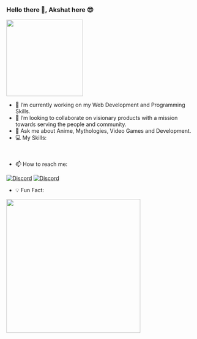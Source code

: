 ### Hello there 👋, Akshat here :sunglasses:

 <img alt="" src="https://media.giphy.com/media/Y4ak9Ki2GZCbJxAnJD/giphy.gif" height="200"/>  

- 🔭 I’m currently working on my Web Development and Programming Skills.
- 👯 I’m looking to collaborate on visionary products with a mission towards serving the people and community.
- 💬 Ask me about Anime, Mythologies, Video Games and Development.
- :computer: My Skills:

<img alt="" src="https://img.shields.io/badge/C%2B%2B-00599C?style=for-the-badge&logo=c%2B%2B&logoColor=white"/> <img alt="" src="https://img.shields.io/badge/Java-ED8B00?style=for-the-badge&logo=java&logoColor=white"/> <img alt="" src="https://img.shields.io/badge/Python-FFD43B?style=for-the-badge&logo=python&logoColor=darkgreen"/> <img alt="" src="https://img.shields.io/badge/SQL-FFD43B?style=for-the-badge&logo=sql&logoColor=darkgreen"/> <img alt="" src="https://img.shields.io/badge/HTML5-E34F26?style=for-the-badge&logo=html5&logoColor=white"/> <img alt="" src="https://img.shields.io/badge/CSS3-1572B6?style=for-the-badge&logo=css3&logoColor=white"/> <img alt="" src="https://img.shields.io/badge/tailwind-1572B6?style=for-the-badge&logo=tailwind3&logoColor=white"/> <img alt="" src="https://img.shields.io/badge/Sass-1572B6?style=for-the-badge&logo=sass3&logoColor=white"/> <img alt="" src="https://img.shields.io/badge/Bootstrap-E34F26?style=for-the-badge&logo=html5&logoColor=white"/> <img alt="" src="https://img.shields.io/badge/JavaScript-323330?style=for-the-badge&logo=javascript&logoColor=F7DF1E"/>  <img alt="" src="https://img.shields.io/badge/typescript-323330?style=for-the-badge&logo=typescript&logoColor=F7DF1E"/> <img alt="" src="https://img.shields.io/badge/MongoDB-4EA94B?style=for-the-badge&logo=mongodb&logoColor=white"/> <img alt="" src="https://img.shields.io/badge/Node.js-339933?style=for-the-badge&logo=nodedotjs&logoColor=white"/> <img alt="" src="https://img.shields.io/badge/Express.js-000000?style=for-the-badge&logo=express&logoColor=white"/> <img alt="" src="https://img.shields.io/badge/React-20232A?style=for-the-badge&logo=react&logoColor=61DAFB"/> <img alt="" src="https://img.shields.io/badge/mui-20232A?style=for-the-badge&logo=mui&logoColor=61DAFB"/> <img alt="" src="https://img.shields.io/badge/firebase-20232A?style=for-the-badge&logo=firebase&logoColor=61DAFB"/>

- 📫 How to reach me:

[![Discord](https://img.shields.io/badge/LinkedIn-0077B5?style=for-the-badge&logo=linkedin&logoColor=white)](https://www.linkedin.com/in/akshat-virmani-1988481b6/)
[![Discord](https://img.shields.io/badge/Twitter-1DA1F2?style=for-the-badge&logo=twitter&logoColor=white)](https://twitter.com/VirmaniAkshat)


- :bulb: Fun Fact: 
<img alt="" src="https://media.giphy.com/media/487L0pNZKONFN01oHO/giphy.gif" height="350"/>

